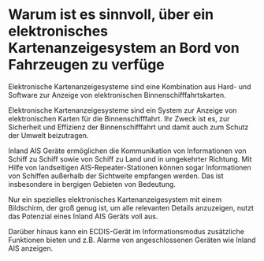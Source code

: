 # Warum ist es sinnvoll, über ein elektronisches Kartenanzeigesystem an Bord von Fahrzeugen zu verfüge

Elektronische Kartenanzeigesysteme sind eine Kombination aus Hard- und Software zur Anzeige von elektronischen Binnenschifffahrtskarten.

Elektronische Kartenanzeigesysteme sind ein System zur Anzeige von elektronischen Karten für die Binnenschifffahrt. Ihr Zweck ist es, zur Sicherheit und Effizienz der Binnenschifffahrt und damit auch zum Schutz der Umwelt beizutragen.

Inland AIS Geräte ermöglichen die Kommunikation von Informationen von Schiff zu Schiff sowie von Schiff zu Land und in umgekehrter Richtung. Mit Hilfe von landseitigen AIS-Repeater-Stationen können sogar Informationen von Schiffen außerhalb der Sichtweite empfangen werden. Das ist insbesondere in bergigen Gebieten von Bedeutung.

Nur ein spezielles elektronisches Kartenanzeigesystem mit einem Bildschirm, der groß genug ist, um alle relevanten Details anzuzeigen, nutzt das Potenzial eines Inland AIS Geräts voll aus.

Darüber hinaus kann ein ECDIS-Gerät im Informationsmodus zusätzliche Funktionen bieten und z.B. Alarme von angeschlossenen Geräten wie Inland AIS anzeigen.

